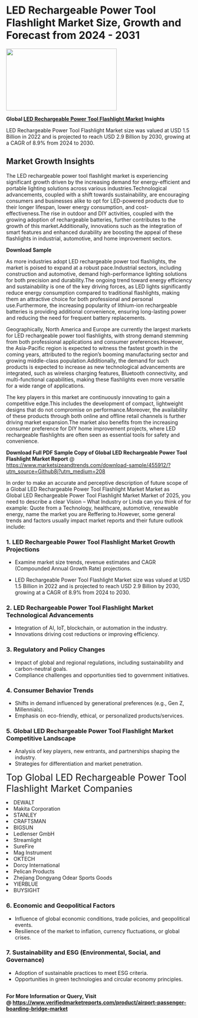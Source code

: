 <H1>LED Rechargeable Power Tool Flashlight Market Size, Growth and Forecast from 2024 - 2031</H1><img class="aligncenter size-medium wp-image-584254" src="https://thirdeyenews.in/wp-content/uploads/2024/09/Global-Market-Research-300x168.jpeg" alt="" width="300" height="168" /><p><strong>Global&nbsp;<a href="https://www.marketsizeandtrends.com/download-sample/455912/?utm_source=Github8j?utm_medium=208">LED Rechargeable Power Tool Flashlight Market</a> Insights</strong></p><p>LED Rechargeable Power Tool Flashlight Market size was valued at USD 1.5 Billion in 2022 and is projected to reach USD 2.9 Billion by 2030, growing at a CAGR of 8.9% from 2024 to 2030.</p><p><h2>Market Growth Insights</h2> <p>The LED rechargeable power tool flashlight market is experiencing significant growth driven by the increasing demand for energy-efficient and portable lighting solutions across various industries.Technological advancements, coupled with a shift towards sustainability, are encouraging consumers and businesses alike to opt for LED-powered products due to their longer lifespan, lower energy consumption, and cost-effectiveness.The rise in outdoor and DIY activities, coupled with the growing adoption of rechargeable batteries, further contributes to the growth of this market.Additionally, innovations such as the integration of smart features and enhanced durability are boosting the appeal of these flashlights in industrial, automotive, and home improvement sectors.</p> <p><strong>Download Sample</strong></p> <p>As more industries adopt LED rechargeable power tool flashlights, the market is poised to expand at a robust pace.Industrial sectors, including construction and automotive, demand high-performance lighting solutions for both precision and durability.The ongoing trend toward energy efficiency and sustainability is one of the key driving forces, as LED lights significantly reduce energy consumption compared to traditional flashlights, making them an attractive choice for both professional and personal use.Furthermore, the increasing popularity of lithium-ion rechargeable batteries is providing additional convenience, ensuring long-lasting power and reducing the need for frequent battery replacements.</p> <p>Geographically, North America and Europe are currently the largest markets for LED rechargeable power tool flashlights, with strong demand stemming from both professional applications and consumer preferences.However, the Asia-Pacific region is expected to witness the fastest growth in the coming years, attributed to the region’s booming manufacturing sector and growing middle-class population.Additionally, the demand for such products is expected to increase as new technological advancements are integrated, such as wireless charging features, Bluetooth connectivity, and multi-functional capabilities, making these flashlights even more versatile for a wide range of applications.</p> <p>The key players in this market are continuously innovating to gain a competitive edge.This includes the development of compact, lightweight designs that do not compromise on performance.Moreover, the availability of these products through both online and offline retail channels is further driving market expansion.The market also benefits from the increasing consumer preference for DIY home improvement projects, where LED rechargeable flashlights are often seen as essential tools for safety and convenience.</p> <p><span class=""><strong>Download Full PDF Sample Copy of Global LED Rechargeable Power Tool Flashlight Market Report</strong> @ <a href="https://www.marketsizeandtrends.com/download-sample/455912/?utm_source=Github8j?utm_medium=208" target="_blank">https://www.marketsizeandtrends.com/download-sample/455912/?utm_source=Github8j?utm_medium=208</a></span></p><p>In order to make an accurate and perceptive description of future scope of a Global&nbsp;LED Rechargeable Power Tool Flashlight Market Market as Global&nbsp;LED Rechargeable Power Tool Flashlight Market Market of 2025, you need to describe a clear Vision &ndash; What Industry or Linda can you think of for example: Quote from a Technology, healthcare, automotive, renewable energy, name the market you are Reffering to.However, some general trends and factors usually impact market reports and their future outlook include:</p><h3>1.&nbsp;<strong>LED Rechargeable Power Tool Flashlight Market Growth Projections</strong></h3><ul><li>Examine market size trends, revenue estimates and CAGR (Compounded Annual Growth Rate) projections.</li><li><p>LED Rechargeable Power Tool Flashlight Market size was valued at USD 1.5 Billion in 2022 and is projected to reach USD 2.9 Billion by 2030, growing at a CAGR of 8.9% from 2024 to 2030.</p></li></ul><h3>2.&nbsp;<strong>LED Rechargeable Power Tool Flashlight Market Technological Advancements</strong></h3><ul><li>Integration of AI, IoT, blockchain, or automation in the industry.</li><li>Innovations driving cost reductions or improving efficiency.</li></ul><h3>3.&nbsp;<strong>Regulatory and Policy Changes</strong></h3><ul><li>Impact of global and regional regulations, including sustainability and carbon-neutral goals.</li><li>Compliance challenges and opportunities tied to government initiatives.</li></ul><h3>4.&nbsp;<strong>Consumer Behavior Trends</strong></h3><ul><li>Shifts in demand influenced by generational preferences (e.g., Gen Z, Millennials).</li><li>Emphasis on eco-friendly, ethical, or personalized products/services.</li></ul><h3>5.&nbsp;<strong>Global LED Rechargeable Power Tool Flashlight Market Competitive Landscape</strong></h3><ul><li>Analysis of key players, new entrants, and partnerships shaping the industry.</li><li>Strategies for differentiation and market penetration.</li></ul><p data-pm-slice="1 1 []"><span style="color: inherit; font-family: inherit; font-size: 25px;">Top Global LED Rechargeable Power Tool Flashlight Market Companies</span></p><div class="" data-test-id=""><p><li>DEWALT</li><li> Makita Corporation</li><li> STANLEY</li><li> CRAFTSMAN</li><li> BIGSUN</li><li> Ledlenser GmbH</li><li> Streamlight</li><li> SureFire</li><li> Mag Instrument</li><li> OKTECH</li><li> Dorcy International</li><li> Pelican Products</li><li> Zhejiang Dongyang Odear Sports Goods</li><li> YIERBLUE</li><li> BUYSIGHT</li></p></div><h3>6.&nbsp;<strong>Economic and Geopolitical Factors</strong></h3><ul><li>Influence of global economic conditions, trade policies, and geopolitical events.</li><li>Resilience of the market to inflation, currency fluctuations, or global crises.</li></ul><h3>7.&nbsp;<strong>Sustainability and ESG (Environmental, Social, and Governance)</strong></h3><ul><li>Adoption of sustainable practices to meet ESG criteria.</li><li>Opportunities in green technologies and circular economy principles.</li></ul><h2><strong style="font-size: 14px;">For More Information or Query, Visit @&nbsp;</strong><a style="background-color: #ffffff; font-size: 14px;" href="https://www.marketsizeandtrends.com/report/led-rechargeable-power-tool-flashlight-market/" target="_blank">https://www.verifiedmarketreports.com/product/airport-passenger-boarding-bridge-market</a></h2>